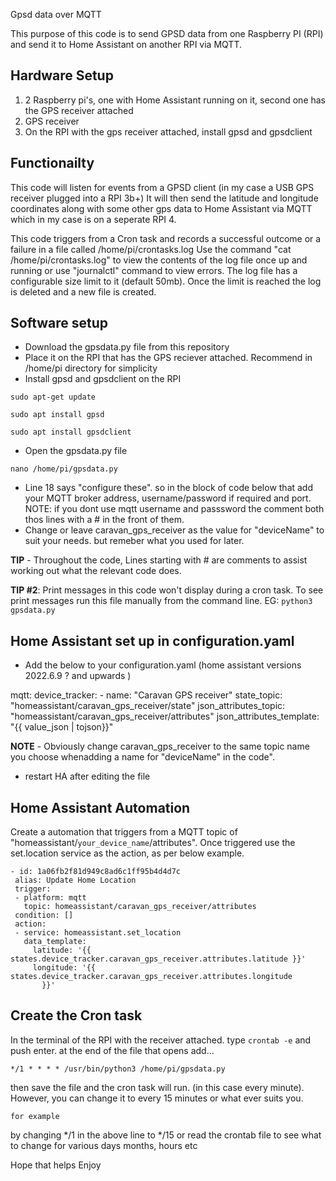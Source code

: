 Gpsd data over MQTT

This purpose of this code is to send GPSD data from one Raspberry PI (RPI) and send it to Home Assistant on another RPI via MQTT.


## Hardware Setup ##

1. 2 Raspberry pi's, one with Home Assistant running on it, second one has the GPS receiver attached
2. GPS receiver
3. On the RPI with the gps receiver attached, install gpsd and gpsdclient

## Functionailty ##

This code will listen for events from a GPSD client (in my case a USB GPS receiver plugged into a RPI 3b+)
It will then send the latitude and longitude coordinates along with some other gps data to 
Home Assistant via MQTT which in my case is on a seperate RPI 4.

This code triggers from a Cron task and records a successful outcome or a failure in a file called /home/pi/crontasks.log
Use the command "cat /home/pi/crontasks.log" to view the contents of the log file once up and running or use
 "journalctl" command to view errors. The log file has a configurable size limit to it (default 50mb). Once the limit is reached the log is deleted and a new file is created. 
 
## Software setup ##

- Download the gpsdata.py file from this repository
- Place it on the RPI that has the GPS reciever attached. Recommend in /home/pi directory for simplicity
- Install gpsd and gpsdclient on the RPI
 ```
 sudo apt-get update
 ```
 ```
 sudo apt install gpsd
 ```
 ```
 sudo apt install gpsdclient
 ```
 
 - Open the gpsdata.py file
```
nano /home/pi/gpsdata.py
```
- Line 18 says "configure these". so in the block of code below that add your MQTT broker address, username/password if required and port. NOTE: if you dont use mqtt username and passsword the comment both thos lines with a # in the front of them.
- Change or leave caravan_gps_receiver as the value for "deviceName" to suit your needs. but remeber what you used for later. 

**TIP** - Throughout the code, Lines starting with # are comments to assist working out what the relevant code does.

**TIP #2**: 
Print messages in this code won't display during a cron task. To see print messages run this file manually from the command
 line. EG: `python3 gpsdata.py`

## Home Assistant set up in configuration.yaml ##
- Add the below to your configuration.yaml (home assistant versions 2022.6.9 ? and upwards )

mqtt:
  device_tracker:
    - name: "Caravan GPS receiver"
      state_topic: "homeassistant/caravan_gps_receiver/state"
      json_attributes_topic: "homeassistant/caravan_gps_receiver/attributes"
      json_attributes_template: "{{ value_json | tojson}}"

**NOTE** - Obviously change caravan_gps_receiver to the same topic name you choose whenadding a name for "deviceName" in the code".  
- restart HA after editing the file

## Home Assistant Automation ##
Create a automation that triggers from a MQTT topic of "homeassistant/`your_device_name`/attributes". Once triggered use the set.location service
 as the action, as per below example.

 ```
 - id: 1a06fb2f81d949c8ad6c1ff95b4d4d7c
  alias: Update Home Location
  trigger:
  - platform: mqtt
    topic: homeassistant/caravan_gps_receiver/attributes
  condition: []
  action:
  - service: homeassistant.set_location
    data_template:
      latitude: '{{ states.device_tracker.caravan_gps_receiver.attributes.latitude }}'
      longitude: '{{ states.device_tracker.caravan_gps_receiver.attributes.longitude
        }}'
```

## Create the Cron task ##

In the terminal of the RPI with the receiver attached. type ```crontab -e``` and push enter.
at the end of the file that opens add...

```*/1 * * * * /usr/bin/python3 /home/pi/gpsdata.py```

then save the file and the cron task will run. (in this case every minute). However, you can change it to every 15 minutes or what ever suits you.

`for example` 

by changing */1 in the above line to */15 or read the crontab file to see what to change for various days months, hours etc

Hope that helps 
Enjoy
